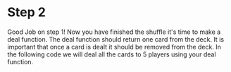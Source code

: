 # Step 2
Good Job on step 1! Now you have finished the shuffle it's time to make a deal function. The deal function should return one card from the deck. It is important that once a card is dealt it should be removed from the deck. In the following code we will deal all the cards to 5 players using your deal function.
